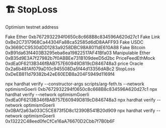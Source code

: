 # 🏗 StopLoss

Optimism testnet address

Fake Ether 0xb7672932294f0650c8c668B8c834596A620d27c1
Fake Link 0xBe2C7317968Ca44304Fa88ca52585d6dD8AAFF93
Fake USDC 0x3669CC9530dDD1283a9258DBC98A8011dE610A88
Fake Bitcoin 0xB91da63f4403B3295eba6ea19822517AF41Bfa03
Manipulable Ether 0xB35d9E3A7f27982b7f0ABBEe731B109deeD5d2bc
PriceFeedEthMock 0xdEa0F6213B346fBAB757E60949D819cD846748a3
price Oracle 0x2a6b481Af079aD10c945508Da5f44d13356dABc2
StopLoss 0xDeEB811d79382b42eE60EDB8a204F5949d1169f4

npx hardhat verify --constructor-args scripts/arg-feth.ts --network optimismGoerli 0xb7672932294f0650c8c668B8c834596A620d27c1 
npx hardhat verify --network optimismGoerli 0xdEa0F6213B346fBAB757E60949D819cD846748a3
npx hardhat verify --network optimismGoerli 0x0BAf2a63a033C5CE873f5D8c12390B541B20d909
npx hardhat verify --network optimismGoerli 0x13222C48eed0feCfCe16aA76670D2Cbb7f7B0b6F